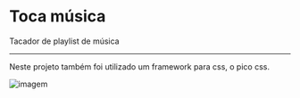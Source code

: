 # Toca música

Tacador de playlist de música


---

Neste projeto também foi utilizado um framework para css, o pico css.

![imagem](https://user-images.githubusercontent.com/65371336/150259872-823ccc26-2b0a-4b0c-8617-6d3d71c84081.jpg)
